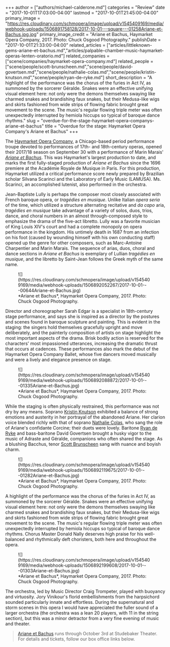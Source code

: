 +++
author = ["authors/michael-calderone.md"]
categories = "Review"
date = "2017-10-01T17:03:00-04:00"
lastmod = "2017-10-01T21:45:00-04:00"
primary_image = "https://res.cloudinary.com/schmopera/image/upload/v1545409169/media/webhook-uploads/1506891758128/2017-10-01---square---01258Ariane-et-Bachus.jpg.jpg"
primary_image_credit = "Ariane et Bachus, Haymarket Opera Company, 2017. Photo: Chuck Osgood Photography."
publishDate = "2017-10-01T21:33:00-04:00"
related_articles = ["articles/littleknown-gems-ariane-et-bachus.md","articles/palpable-chamber-music-haymarket-operas-lenten-oratorio.md"]
related_companies = ["scene/companies/haymarket-opera-company.md"]
related_people = ["scene/people/scott-brunscheen.md","scene/people/david-govertsen.md","scene/people/nathalie-colas.md","scene/people/kristin-knutson.md","scene/people/ryan-de-ryke.md"]
short_description = "A highlight of the performance was the chorus of the furies in Act IV, as summoned by the sorcerer Géralde. Snakes were an effective unifying visual element here: not only were the demons themselves swaying like charmed snakes and brandishing faux snakes, but their Medusa-like wigs and skirts fashioned from wide strips of flowing fabric brought great movement to the scene. The music&#039;s regular flowing triple meter was often unexpectedly interrupted by hemiola hiccups so typical of baroque dance rhythms."
slug = "overdue-for-the-stage-haymarket-opera-companys-ariane-et-bachus"
title = "Overdue for the stage: Haymarket Opera Company&#039;s Ariane et Bachus"
+++

The [Haymarket Opera Company](/scene/companies/haymarket-opera-company/), a Chicago-based period performance troupe devoted to performances of 17th- and 18th-century operas, opened their 2017/18 season on September 30 with a performance of Marin Marais' [*Ariane et Bachus*](http://www.haymarketopera.org/arianeetbachus/). This was Haymarket's largest production to date, and marks the first fully-staged production of *Ariane et Bachus* since the 1696 premiere at the Académie Royale de Musique in Paris. For this production, Haymarket utilized a critical performance score newly prepared by Brazilian scholar Silvana Scarinci and the Laboratory of Early Music (LAMUSA). Ms. Scarinci, an accomplished lutenist, also performed in the orchestra. 

Jean-Baptiste Lully is perhaps the composer most closely associated with French baroque opera, or *tragédies en musique*. Unlike Italian *opera seria* of the time, which utilized a structure alternating recitative and *da capo* aria, *tragédies en musique* take advantage of a variety of solos, duos, trios, dance, and choral numbers in an almost through-composed style to emphasize the drama of the five-act libretto. Lully was a favorite musician of King Louis XIV's court and had a complete monopoly on opera performance in the kingdom. His untimely death in 1687 from an infection on his foot (caused by wounding himself with his own conducting staff) opened up the genre for other composers, such as Marc-Antoine Charpentier and Marin Marais. The sequence of arias, duos, choral and dance sections in *Ariane et Bachus* is exemplary of Lullian *tragédies en musique*, and the libretto by Saint-Jean follows the Greek myth of the same name.

<figure data-type="image">
![](https://res.cloudinary.com/schmopera/image/upload/v1545409169/media/webhook-uploads/1506892052267/2017-10-01---00644Ariane-et-Bachus.jpg)
<figcaption>*Ariane et Bachus*, Haymarket Opera Company, 2017. Photo: Chuck Osgood Photography.</figcaption>
</figure>

Director and choreographer Sarah Edgar is a specialist in 18th-century stage performance, and says she is inspired as a director by the postures and scenes found in baroque sculpture and painting. This is evident in the staging: the singers hold themselves gracefully upright and move deliberately, and the painterly composition of artists on stage highlight the most important aspects of the drama. Brisk bodily action is reserved for the characters' most impassioned utterances, increasing the dramatic thrust that occurs at cadences. These performances also mark the debut of the Haymarket Opera Company Ballet, whose five dancers moved musically and were a lively and elegance presence on stage. 

<figure data-type="image">
![](https://res.cloudinary.com/schmopera/image/upload/v1545409169/media/webhook-uploads/1506892088872/2017-10-01---01335Ariane-et-Bachus.jpg)
<figcaption>*Ariane et Bachus*, Haymarket Opera Company, 2017. Photo: Chuck Osgood Photography.</figcaption>
</figure>

While the staging is often physically restrained, this performance was not dry by any means. Soprano [Kristin Knutson](/scene/people/kristin-knutson/) exhibited a balance of strong emotions and austerity in her portrayal of the abandoned Ariane. Her clarion voice blended richly with that of soprano [Nathalie Colas](/scene/people/nathalie-colas/), who sang the role of Ariane's confidante Corcine; their duets were lovely. Baritone [Ryan de Ryke](/scene/people/ryan-de-ryke/) and bass-baritone David Govertsen brought a husky vigor to the music of Adraste and Géralde, companions who often shared the stage. As a blushing Bacchus, tenor [Scott Brunscheen](/scene/people/scott-brunscheen/) sang with nuance and boyish charm. 

<figure data-type="image">
![](https://res.cloudinary.com/schmopera/image/upload/v1545409169/media/webhook-uploads/1506892119675/2017-10-01---01282Ariane-et-Bachus.jpg)
<figcaption>*Ariane et Bachus*, Haymarket Opera Company, 2017. Photo: Chuck Osgood Photography.</figcaption>
</figure>

A highlight of the performance was the chorus of the furies in Act IV, as summoned by the sorcerer Géralde. Snakes were an effective unifying visual element here: not only were the demons themselves swaying like charmed snakes and brandishing faux snakes, but their Medusa-like wigs and skirts fashioned from wide strips of flowing fabric brought great movement to the scene. The music's regular flowing triple meter was often unexpectedly interrupted by hemiola hiccups so typical of baroque dance rhythms. Chorus Master Donald Nally deserves high praise for his well-balanced and rhythmically deft choristers, both here and throughout the opera.

<figure data-type="image">
![](https://res.cloudinary.com/schmopera/image/upload/v1545409169/media/webhook-uploads/1506892199608/2017-10-01---01303Ariane-et-Bachus.jpg)
<figcaption>*Ariane et Bachus*, Haymarket Opera Company, 2017. Photo: Chuck Osgood Photography.</figcaption>
</figure>

The orchestra, led by Music Director Craig Trompeter, played with buoyancy and virtuosity. Jory Vinikour's florid embellishments from the harpsichord sounded particularly innate and effortless. During the supernatural and storm scenes in this opera I would have appreciated the fuller sound of a larger orchestra (the orchestra was a lean 20 players, with 11 in the string section), but this was a minor detractor from a very fine evening of music and theater. 

>[Ariane et Bachus](http://www.haymarketopera.org/arianeetbachus/) runs through October 3rd at Studebaker Theater. For details and tickets, follow our box office links below.

